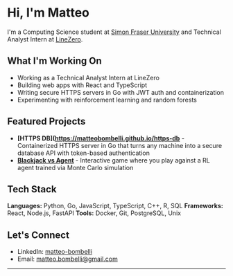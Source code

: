 # Hi, I'm Matteo

I'm a Computing Science student at [Simon Fraser University](https://www.sfu.ca/) and Technical Analyst Intern at [LineZero](https://www.linezero.com/).

## What I'm Working On

- Working as a Technical Analyst Intern at LineZero
- Building web apps with React and TypeScript
- Writing secure HTTPS servers in Go with JWT auth and containerization
- Experimenting with reinforcement learning and random forests

## Featured Projects

- **[HTTPS DB](https://matteobombelli.github.io/https-db** - Containerized HTTPS server in Go that turns any machine into a secure database API with token-based authentication
- **[Blackjack vs Agent](https://matteobombelli.github.io/blackjack-vs-ai)** - Interactive game where you play against a RL agent trained via Monte Carlo simulation

## Tech Stack

**Languages:** Python, Go, JavaScript, TypeScript, C++, R, SQL
**Frameworks:** React, Node.js, FastAPI
**Tools:** Docker, Git, PostgreSQL, Unix

## Let's Connect

- LinkedIn: [matteo-bombelli](https://linkedin.com/in/matteo-bombelli)
- Email: matteo.bombelli@gmail.com

---
